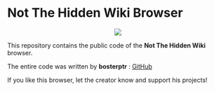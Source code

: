 # Not The Hidden Wiki Browser

<p align="center">
  <img src="https://raw.githubusercontent.com/notthehiddenwiki/NTHW/nthw/.github/banner.png">
</p>

This repository contains the public code of the **Not The Hidden Wiki** browser. 

The entire code was written by **bosterptr** : [GitHub](https://github.com/bosterptr/)

If you like this browser, let the creator know and support his projects!
